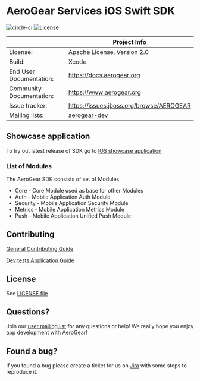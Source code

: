 # AeroGear Services iOS Swift SDK

[![circle-ci](https://img.shields.io/circleci/project/github/aerogear/aerogear-ios-sdk/master.svg)](https://circleci.com/gh/aerogear/aerogear-ios-sdk)
[![License](https://img.shields.io/badge/-Apache%202.0-blue.svg)](https://opensource.org/s/Apache-2.0)

|                 | Project Info                                                     |
| --------------- | ---------------------------------------------------------------- |
| License:        | Apache License, Version 2.0                                      |
| Build:          | Xcode                                                           |
| End User Documentation:  | https://docs.aerogear.org|
| Community Documentation: | https://www.aerogear.org             |
| Issue tracker:  | https://issues.jboss.org/browse/AEROGEAR                         |
| Mailing lists:  | [aerogear-dev](https://groups.google.com/forum/#!forum/aerogear) |


## Showcase application 

To try out latest release of SDK go to [IOS showcase application](https://github.com/aerogear/ios-showcase-template)

### List of Modules

The AeroGear SDK consists of set of Modules

- Core - Core Module used as base for other Modules
- Auth - Mobile Application Auth Module
- Security - Mobile Application Security Module
- Metrics - Mobile Application Metrics Module
- Push - Mobile Application Unified Push Module

## Contributing

[General Contributing Guide](https://github.com/aerogear/aerogear-ios-sdk/blob/master/CONTRIBUTING.md)

[Dev tests Application Guide](https://github.com/aerogear/aerogear-ios-sdk/blob/master/tests/README.adoc)

## License

 See [LICENSE file](https://github.com/aerogear/aerogear-ios-sdk/blob/master/LICENSE)

 ## Questions?

Join our [user mailing list](https://groups.google.com/forum/#!forum/aerogear) for any questions or help! We really hope you enjoy app development with AeroGear!

## Found a bug?

If you found a bug please create a ticket for us on [Jira](https://issues.jboss.org/browse/AEROGEAR) with some steps to reproduce it.

